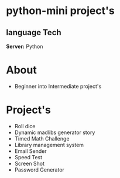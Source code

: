 # **python-mini project's**


## language Tech

**Server:** Python

# About
- Beginner into Intermediate project's

# Project's 
- Roll dice
- Dynamic madlibs generator story
- Timed Math Challenge 
- Library management system
- Email Sender
- Speed Test
- Screen Shot
- Password Generator



